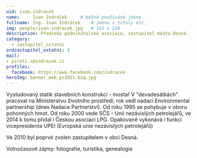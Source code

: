 ```yaml
---
uid: ivan.indracek
name:     Ivan Indráček  	# běžně používáné jméno
fullname: Ing. Ivan Indráček  	# jméno s tituly etc.
img: people/ivan-indracek.jpg   # 165 x 220
description: Předseda podnikatelské asociace, zastupitel města Desná 
category: 
  - zastupitel_ostatni
ordzastupitel_ostatni: 3
mail:
- pirati.s@indracek.cz
profiles:
  facebook: https://www.facebook.com/indracek
heroImg: banner_web_ps2021_big.jpg
---
```

Vystudovaný statik stavebních konstrukcí - mostař
V "devadesátkách" pracoval na Ministerstvu životního prostředí, rok vedl nadaci Environmental partnership (dnes Nadace Partnerství).
Od roku 1995 se pohybuje v oboru pohonných hmot. Od roku 2000 vede SČS - Unii nezávislých petrolejářů, ve 2014 k tomu přidal i Českou asociaci LPG.
Opakovaně vykonává i funkci vicepresidenta UPEI (Evropská unie nezávislých petrolejářů)

Ve 2010 byl poprvé zvolen zastupitelem v obci Desná.

Volnočasové zájmy: fotografie, turistika, genealogie